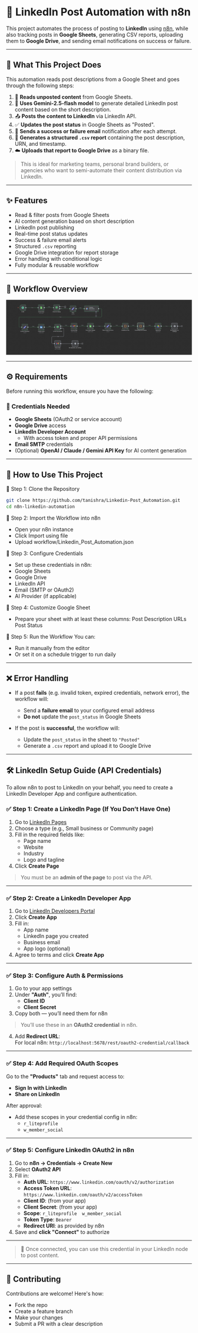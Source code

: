 # 🤖 LinkedIn Post Automation with n8n

This project automates the process of posting to **LinkedIn** using [n8n](https://n8n.io/), while also tracking posts in **Google Sheets**, generating CSV reports, uploading them to **Google Drive**, and sending email notifications on success or failure.

---

## 📌 What This Project Does

This automation reads post descriptions from a Google Sheet and goes through the following steps:

1. 🔄 **Reads unposted content** from Google Sheets.
2. 🤖 **Uses Gemini-2.5-flash model** to generate detailed LinkedIn post content based on the short description.
3. 📤 **Posts the content to LinkedIn** via LinkedIn API.
4. ✅ **Updates the post status** in Google Sheets as "Posted".
5. 📧 **Sends a success or failure email** notification after each attempt.
6. 📄 **Generates a structured `.csv` report** containing the post description, URN, and timestamp.
7. ☁️ **Uploads that report to Google Drive** as a binary file.

> This is ideal for marketing teams, personal brand builders, or agencies who want to semi-automate their content distribution via LinkedIn.

---

## ✨ Features

- Read & filter posts from Google Sheets
- AI content generation based on short description
- LinkedIn post publishing
- Real-time post status updates
- Success & failure email alerts
- Structured `.csv` reporting
- Google Drive integration for report storage
- Error handling with conditional logic
- Fully modular & reusable workflow

---

## 📸 Workflow Overview

![LinkedIn Automation Workflow](./assets/n8n_workflow.png)

---

## ⚙️ Requirements

Before running this workflow, ensure you have the following:

### 🔐 Credentials Needed
- **Google Sheets** (OAuth2 or service account)
- **Google Drive** access
- **LinkedIn Developer Account**
  - With access token and proper API permissions
- **Email SMTP** credentials
- (Optional) **OpenAI / Claude / Gemini API Key** for AI content generation

---

## 🚀 How to Use This Project

🧩 Step 1: Clone the Repository
```bash
git clone https://github.com/tanishra/Linkedin-Post_Automation.git
cd n8n-linkedin-automation
```

🧩 Step 2: Import the Workflow into n8n
- Open your n8n instance
- Click Import using file
- Upload workflow/Linkedin_Post_Automation.json

🧩 Step 3: Configure Credentials
- Set up these credentials in n8n:
- Google Sheets
- Google Drive
- LinkedIn API
- Email (SMTP or OAuth2)
- AI Provider (if applicable)

🧩 Step 4: Customize Google Sheet
- Prepare your sheet with at least these columns:
Post Description	URLs        Post Status

🧩 Step 5: Run the Workflow
You can:
- Run it manually from the editor
- Or set it on a schedule trigger to run daily

--- 

## ❌ Error Handling
- If a post **fails** (e.g. invalid token, expired credentials, network error), the workflow will:
  - Send a **failure email** to your configured email address
  - **Do not** update the `post_status` in Google Sheets

- If the post is **successful**, the workflow will:
  - Update the `post_status` in the sheet to `"Posted"`
  - Generate a `.csv` report and upload it to Google Drive

---

## 🛠 LinkedIn Setup Guide (API Credentials)

To allow n8n to post to LinkedIn on your behalf, you need to create a LinkedIn Developer App and configure authentication.

### ✅ Step 1: Create a LinkedIn Page (If You Don’t Have One)

1. Go to [LinkedIn Pages](https://www.linkedin.com/company/setup/new/)
2. Choose a type (e.g., Small business or Community page)
3. Fill in the required fields like:
   - Page name
   - Website
   - Industry
   - Logo and tagline
4. Click **Create Page**

> You must be an **admin of the page** to post via the API.

---

### ✅ Step 2: Create a LinkedIn Developer App

1. Go to [LinkedIn Developers Portal](https://www.linkedin.com/developers/)
2. Click **Create App**
3. Fill in:
   - App name
   - LinkedIn page you created
   - Business email
   - App logo (optional)
4. Agree to terms and click **Create App**

---

### ✅ Step 3: Configure Auth & Permissions

1. Go to your app settings
2. Under **"Auth"**, you’ll find:
   - **Client ID**
   - **Client Secret**
3. Copy both — you’ll need them for n8n

> You’ll use these in an **OAuth2 credential** in n8n.

4. Add **Redirect URL**:  
   For local n8n: `http://localhost:5678/rest/oauth2-credential/callback`

---

### ✅ Step 4: Add Required OAuth Scopes

Go to the **"Products"** tab and request access to:

- **Sign In with LinkedIn**
- **Share on LinkedIn**

After approval:

- Add these scopes in your credential config in n8n:
  - `r_liteprofile`
  - `w_member_social`

---

### ✅ Step 5: Configure LinkedIn OAuth2 in n8n

1. Go to **n8n → Credentials → Create New**
2. Select **OAuth2 API**
3. Fill in:
   - **Auth URL**: `https://www.linkedin.com/oauth/v2/authorization`
   - **Access Token URL**: `https://www.linkedin.com/oauth/v2/accessToken`
   - **Client ID**: (from your app)
   - **Client Secret**: (from your app)
   - **Scope**: `r_liteprofile  w_member_social`
   - **Token Type**: `Bearer`
   - **Redirect URI**: as provided by n8n
4. Save and **click "Connect"** to authorize

---

> 🔐 Once connected, you can use this credential in your LinkedIn node to post content.


--- 

## 🙌 Contributing
Contributions are welcome! Here's how:
- Fork the repo
- Create a feature branch
- Make your changes
- Submit a PR with a clear description
	
